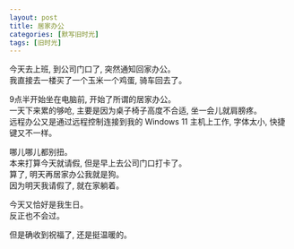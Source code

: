 ```yaml
---
layout: post
title: 居家办公
categories: [默写旧时光]
tags: [旧时光]
---
```


今天去上班, 到公司门口了, 突然通知回家办公。  
我直接去一楼买了一个玉米一个鸡蛋, 骑车回去了。 

9点半开始坐在电脑前, 开始了所谓的居家办公。  
一天下来累的够呛, 主要是因为桌子椅子高度不合适, 坐一会儿就肩膀疼。  
远程办公又是通过远程控制连接到我的 Windows 11 主机上工作, 字体太小, 快捷键又不一样。

哪儿哪儿都别扭。  
本来打算今天就请假, 但是早上去公司门口打卡了。  
算了, 明天再居家办公我就是狗。  
因为明天我请假了, 就在家躺着。  

今天又恰好是我生日。  
反正也不会过。  

但是确收到祝福了, 还是挺温暖的。
 
